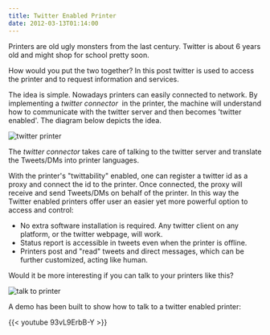 ```yaml
---
title: Twitter Enabled Printer
date: 2012-03-13T01:14:00
---
```


Printers are old ugly monsters from the last century.
Twitter is about 6 years old and might shop for school pretty soon.

<!--more-->

How would you put the two together?
In this post twitter is used to access the printer and to request information and services.

The idea is simple. Nowadays printers can easily connected to network. By implementing a *twitter connector*  in the printer, the machine will understand how to communicate with the twitter server and then becomes 'twitter enabled'. The diagram below depicts the idea.

![twitter printer](/galleries/twitter-enabled-printer-1.png)

The *twitter connector* takes care of talking to the twitter server and translate the Tweets/DMs into printer languages.

With the printer's "twittability" enabled, one can register a twitter id as a proxy and connect the id to the printer.
Once connected, the proxy will receive and send Tweets/DMs on behalf of the printer.
In this way the Twitter enabled printers offer user an easier yet more powerful option to access and control:

  * No extra software installation is required. Any twitter client on any platform, or the twitter webpage, will work.
  * Status report is accessible in tweets even when the printer is offline.
  * Printers post and "read" tweets and direct messages, which can be further customized, acting like human.

Would it be more interesting if you can talk to your printers like this?

![talk to printer](/galleries/twitter-enabled-printer-2.jpg)

A demo has been built to show how to talk to a twitter enabled printer:

{{< youtube 93vL9ErbB-Y >}}
